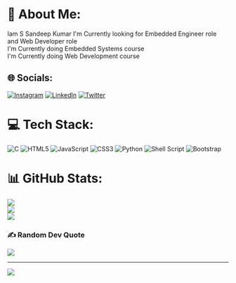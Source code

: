 # 💫 About Me:
Iam S Sandeep Kumar
I'm Currently looking for Embedded Engineer role and Web Developer role<br>I'm Currently doing Embedded Systems course<br>I'm Currently doing Web Development course


## 🌐 Socials:
[![Instagram](https://img.shields.io/badge/Instagram-%23E4405F.svg?logo=Instagram&logoColor=white)](https://instagram.com/https://www.instagram.com/sandeepsandy6336/?igshid=MzNlNGNkZWQ4Mg%3D%3D) [![LinkedIn](https://img.shields.io/badge/LinkedIn-%230077B5.svg?logo=linkedin&logoColor=white)](https://linkedin.com/in/www.linkedin.com/in/s-sandeep-kumar-876711212) [![Twitter](https://img.shields.io/badge/Twitter-%231DA1F2.svg?logo=Twitter&logoColor=white)](https://twitter.com/https://twitter.com/i/flow/login?redirect_after_login=%2FSandeep_sandy63) 

# 💻 Tech Stack:
![C](https://img.shields.io/badge/c-%2300599C.svg?style=plastic&logo=c&logoColor=white) ![HTML5](https://img.shields.io/badge/html5-%23E34F26.svg?style=plastic&logo=html5&logoColor=white) ![JavaScript](https://img.shields.io/badge/javascript-%23323330.svg?style=plastic&logo=javascript&logoColor=%23F7DF1E) ![CSS3](https://img.shields.io/badge/css3-%231572B6.svg?style=plastic&logo=css3&logoColor=white) ![Python](https://img.shields.io/badge/python-3670A0?style=plastic&logo=python&logoColor=ffdd54) ![Shell Script](https://img.shields.io/badge/shell_script-%23121011.svg?style=plastic&logo=gnu-bash&logoColor=white) ![Bootstrap](https://img.shields.io/badge/bootstrap-%23563D7C.svg?style=plastic&logo=bootstrap&logoColor=white)
# 📊 GitHub Stats:
![](https://github-readme-stats.vercel.app/api?username=sandy6336&theme=dark&hide_border=false&include_all_commits=false&count_private=false)<br/>
![](https://github-readme-streak-stats.herokuapp.com/?user=sandy6336&theme=dark&hide_border=false)<br/>
![](https://github-readme-stats.vercel.app/api/top-langs/?username=sandy6336&theme=dark&hide_border=false&include_all_commits=false&count_private=false&layout=compact)

### ✍️ Random Dev Quote
![](https://quotes-github-readme.vercel.app/api?type=horizontal&theme=radical)

---
[![](https://visitcount.itsvg.in/api?id=Sandy6336&label=Profile%20Views&pretty=true)](https://visitcount.itsvg.in)

<!-- Proudly created with GPRM ( https://gprm.itsvg.in ) -->
